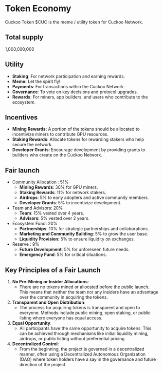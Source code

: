 # Token Economy

Cuckoo Token $CUC is the meme / utility token for Cuckoo Network.

<div className="row">
  <div className="col"><h2>Total supply</h2></div>
  <div className="col">
1,000,000,000
  </div>
</div>

<div className="row">
  <div className="col"><h2>Utility</h2></div>
  <div className="col">
<ul>
<li><strong>Staking</strong>: For network participation and earning rewards.</li>
<li><strong>Meme:</strong> Let the spirit fly!</li>
<li><strong>Payments</strong>: For transactions within the Cuckoo Network.</li>
<li><strong>Governance</strong>: To vote on key decisions and protocol upgrades.</li>
<li><strong>Rewards</strong>: For miners, app builders, and users who contribute to the ecosystem.</li>
</ul>
  </div>
</div>
<div className="row">
  <div className="col"><h2>Incentives</h2></div>
  <div className="col">
<ul>
<li><strong>Mining Rewards</strong>: A portion of the tokens should be allocated to incentivize miners to contribute GPU resources.</li>
<li><strong>Staking Rewards</strong>: Allocate tokens for rewarding stakers who help secure the network.</li>
<li><strong>Developer Grants</strong>: Encourage development by providing grants to builders who create on the Cuckoo Network.</li>
</ul>
  </div>
</div>

<div className="row">
  <div className="col"><h2>Fair launch</h2></div>
  <div className="col">
<ul>
  <li>
    Community Allocation : 51%
    <ul>
      <li>
        <strong>Mining Rewards</strong>: 30% for GPU miners.
      </li>
      <li>
        <strong>Staking Rewards</strong>: 11% for network stakers.
      </li>
      <li>
        <strong>Airdrops</strong>: 5% to early adopters and active community
        members.
      </li>
      <li>
        <strong>Developer Grants</strong>: 5% to incentivize development.
      </li>
    </ul>
  </li>
  <li>
    Team and Advisors: 20%
    <ul>
      <li>
        <strong>Team</strong>: 15% vested over 4 years.
      </li>
      <li>
        <strong>Advisors</strong>: 5% vested over 2 years.
      </li>
    </ul>
  </li>
  <li>
    Ecosystem Fund: 20%
    <ul>
      <li>
        <strong>Partnerships</strong>: 10% for strategic partnerships and
        collaborations.
      </li>
      <li>
        <strong>Marketing and Community Building</strong>: 5% to grow the user
        base.
      </li>
      <li>
        <strong>Liquidity Provision</strong>: 5% to ensure liquidity on
        exchanges.
      </li>
    </ul>
  </li>
  <li>
    Reserve : 9%
    <ul>
      <li>
        <strong>Future Development</strong>: 5% for unforeseen future needs.
      </li>
      <li>
        <strong>Emergency Fund</strong>: 5% for critical situations.
      </li>
    </ul>
  </li>
</ul>

</div>
</div>



## Key Principles of a Fair Launch

1. **No Pre-Mining or Insider Allocations**:
   - There are no tokens mined or allocated before the public launch. This means that neither the team nor any insiders have an advantage over the community in acquiring the tokens.
2. **Transparent and Open Distribution**:
   - The process for acquiring tokens is transparent and open to everyone. Methods include public mining, open staking, or public listing where everyone has equal access.
3. **Equal Opportunity**:
   - All participants have the same opportunity to acquire tokens. This can be achieved through mechanisms like initial liquidity mining, airdrops, or public listing without preferential pricing.
4. **Decentralized Control**:
   - From the beginning, the project is governed in a decentralized manner, often using a Decentralized Autonomous Organization (DAO) where token holders have a say in the governance and future direction of the project.
